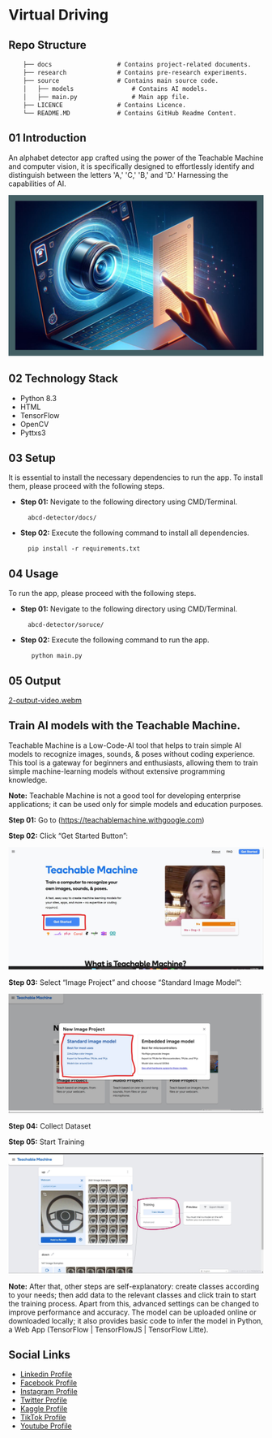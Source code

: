 # Virtual Driving

## Repo Structure

```
    ├── docs                  # Contains project-related documents.
    ├── research              # Contains pre-research experiments.
    ├── source                # Contains main source code.
    │   ├── models                # Contains AI models.
    │   ├── main.py               # Main app file.
    ├── LICENCE               # Contains Licence.
    └── README.MD             # Contains GitHub Readme Content.

```

## 01 Introduction

An alphabet detector app crafted using the power of the Teachable Machine and computer vision, it is specifically designed to effortlessly identify and distinguish between the letters 'A,' 'C,' 'B,' and 'D.' Harnessing the capabilities of AI.

![Banner Image](docs/media/0-banner-image.png)


## 02 Technology Stack

- Python 8.3
- HTML
- TensorFlow
- OpenCV
- Pyttxs3

## 03 Setup

It is essential to install the necessary dependencies to run the app. To install them, please proceed with the following steps.

- **Step 01:** Nevigate to the following directory using CMD/Terminal.

  ```
    abcd-detector/docs/
  ```

- **Step 02:** Execute the following command to install all dependencies.

  ```
    pip install -r requirements.txt
  ```

## 04 Usage

To run the app, please proceed with the following steps.

- **Step 01:** Nevigate to the following directory using CMD/Terminal.

  ```
    abcd-detector/soruce/
  ```

- **Step 02:** Execute the following command to run the app.

  ```
     python main.py
  ```

## 05 Output

[2-output-video.webm](https://github.com/gunarakulangunaretnam/abcd-detector/assets/45822509/83205115-662d-4a41-83a2-b6ffba62e08f)

## Train AI models with the Teachable Machine.

Teachable Machine is a Low-Code-AI tool that helps to train simple AI models to recognize images, sounds, & poses without coding experience. This tool is a gateway for beginners and enthusiasts, allowing them to train simple machine-learning models without extensive programming knowledge.

**Note:** Teachable Machine is not a good tool for developing enterprise applications; it can be used only for simple models and education purposes.

**Step 01:** Go to (https://teachablemachine.withgoogle.com)

**Step 02:** Click “Get Started Button”:

![IMAGE](docs/media/1.jpg)

**Step 03:** Select “Image Project” and choose “Standard Image Model”:

![IMAGE](docs/media/2.jpg)

**Step 04:** Collect Dataset

**Step 05:** Start Training

![IMAGE](docs/media/3.jpg)

**Note:** After that, other steps are self-explanatory: create classes according to your needs; then add data to the relevant classes and click train to start the training process. Apart from this, advanced settings can be changed to improve performance and accuracy. The model can be uploaded online or downloaded locally; it also provides basic code to infer the model in Python, a Web App (TensorFlow | TensorFlowJS | TensorFlow Litte).

## Social Links

- [Linkedin Profile](https://www.linkedin.com/in/gunarakulangunaretnam)
- [Facebook Profile](https://www.facebook.com/gunarakulangunaratnam)
- [Instagram Profile](https://www.instagram.com/gunarakulangunaretnam)
- [Twitter Profile ](https://twitter.com/gunarakulangr)
- [Kaggle Profile](https://www.kaggle.com/gunarakulangr)
- [TikTok Profile](https://www.tiktok.com/@gunarakulangunaretnam)
- [Youtube Profile](https://www.youtube.com/channel/UCMWkED5sabgVZSCKjZuRJXA)
